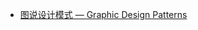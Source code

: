 * [图说设计模式 — Graphic Design Patterns](http://design-patterns.readthedocs.io/zh_CN/latest/index.html)


